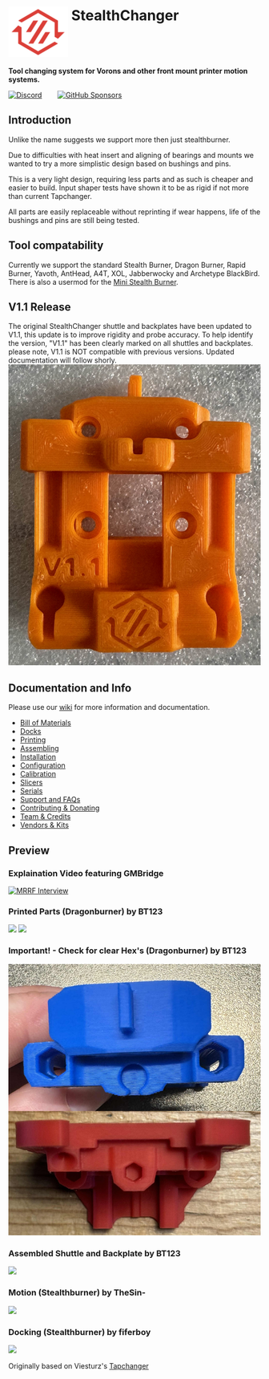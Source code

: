 # <img src="media/Stealthchanger_logo.png?raw=true" height="100" align="top" style="height: 100px;" /> StealthChanger
**Tool changing system for Vorons and other front mount printer motion systems.**

<a href="https://discord.gg/draftshift" target="_blank" alt="Join our Discord">![Discord](https://img.shields.io/discord/1226846451028725821?logo=discord&logoColor=%23ffffff&label=Join%20our%20Discord&labelColor=%237785cc&color=%23adf5ff)</a>
&nbsp;&nbsp;&nbsp;&nbsp;&nbsp;&nbsp;
<a href="https://github.com/sponsors/DraftShift" target="_blank" alt="Sponsor Us">![GitHub Sponsors](https://img.shields.io/github/sponsors/DraftShift?logo=githubsponsors&label=Sponsors&labelColor=rgb(246%2C%20248%2C%20250)&color=rgb(191%2C%2057%2C%20137))</a>
 

## Introduction

Unlike the name suggests we support more then just stealthburner.

Due to difficulties with heat insert and aligning of bearings and mounts we wanted to try a more simplistic design based on bushings and pins.

This is a very light design, requiring less parts and as such is cheaper and easier to build.  Input shaper tests have shown it to be as rigid if not more than current Tapchanger.

All parts are easily replaceable without reprinting if wear happens, life of the bushings and pins are still being tested.

## Tool compatability
Currently we support the standard Stealth Burner, Dragon Burner, Rapid Burner, Yavoth, AntHead, A4T, XOL, Jabberwocky and Archetype BlackBird.  There is also a usermod for the [Mini Stealth Burner](UserMods/jdmontgomer/MiniSB_SC).

## V1.1 Release
The original StealthChanger shuttle and backplates have been updated to V1.1, this update is to improve rigidity and probe accuracy. To help identify the version, "V1.1" has been clearly marked on all shuttles and backplates. please note, V1.1 is NOT compatible with previous versions. Updated documentation will follow shorly.
![](media/v1.1.jpg?raw=true)

## Documentation and Info

Please use our [wiki](../../wiki) for more information and documentation.

- [Bill of Materials](../../wiki/Bill-of-Materials)
- [Docks](../../wiki/Docks)
- [Printing](../../wiki/Printing)
- [Assembling](../../wiki/Assembling)
- [Installation](../../wiki/Installation)
- [Configuration](../../wiki/Configuration)
- [Calibration](../../wiki/Calibration)
- [Slicers](../../wiki/Slicers)
- [Serials](../../wiki/Serials)
- [Support and FAQs](../../wiki/Support-and-FAQs)
- [Contributing & Donating](../../wiki/Contributing-and-Donating)
- [Team & Credits](../../wiki/Team-and-Credits)
- [Vendors & Kits](../../wiki/Vendors-and-Kits)


## Preview
### Explaination Video featuring GMBridge
[![MRRF Interview](https://img.youtube.com/vi/iQx_yx1GapI/0.jpg)](https://www.youtube.com/watch?v=iQx_yx1GapI)
### Printed Parts (Dragonburner) by BT123
![](media/parts.png?raw=true)
![](media/parts_together.png?raw=true)
### Important! - Check for clear Hex's (Dragonburner) by BT123
![](media/hexs.png?raw=true)
### Assembled Shuttle and Backplate by BT123
![](media/assemble.png?raw=true)
### Motion (Stealthburner) by TheSin-
![](media/motion.gif?raw=true)
### Docking (Stealthburner) by fiferboy
![](media/docking.gif?raw=true)

Originally based on Viesturz's [Tapchanger](https://github.com/viesturz/tapchanger)
